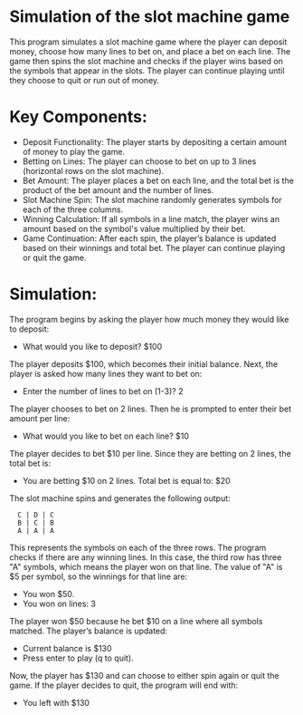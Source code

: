 # Simulation of the slot machine game
This program simulates a slot machine game where the player can deposit money, choose how many lines to bet on, and place a bet on each line. The game then spins the slot machine and checks if the player wins based on the symbols that appear in the slots. The player can continue playing until they choose to quit or run out of money.

# Key Components:
 - Deposit Functionality: The player starts by depositing a certain amount of money to play the game.
 - Betting on Lines: The player can choose to bet on up to 3 lines (horizontal rows on the slot machine).
 - Bet Amount: The player places a bet on each line, and the total bet is the product of the bet amount and the number of lines.
 - Slot Machine Spin: The slot machine randomly generates symbols for each of the three columns.
 - Winning Calculation: If all symbols in a line match, the player wins an amount based on the symbol's value multiplied by their bet.
 - Game Continuation: After each spin, the player’s balance is updated based on their winnings and total bet. The player can continue playing or quit the game.

# Simulation:
The program begins by asking the player how much money they would like to deposit:

  - What would you like to deposit? $100

The player deposits $100, which becomes their initial balance.
Next, the player is asked how many lines they want to bet on:

  - Enter the number of lines to bet on (1-3)? 2

The player chooses to bet on 2 lines. Then he is prompted to enter their bet amount per line:

  - What would you like to bet on each line? $10

The player decides to bet $10 per line. Since they are betting on 2 lines, the total bet is:

  - You are betting $10 on 2 lines. Total bet is equal to: $20

The slot machine spins and generates the following output:

      C | D | C
      B | C | B
      A | A | A

This represents the symbols on each of the three rows.
The program checks if there are any winning lines. In this case, the third row has three "A" symbols, which means the player won on that line. The value of "A" is $5 per symbol, so the winnings for that line are:

  - You won $50.
  - You won on lines: 3

The player won $50 because he bet $10 on a line where all symbols matched.
The player’s balance is updated:

  - Current balance is $130
  - Press enter to play (q to quit).

Now, the player has $130 and can choose to either spin again or quit the game.
If the player decides to quit, the program will end with:
  
  - You left with $130
